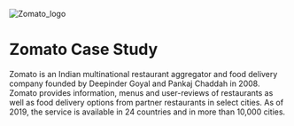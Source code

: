 ![Zomato_logo](https://user-images.githubusercontent.com/90493668/150086039-68441b4d-d091-4c0b-9468-f606d89281ff.png)

 # Zomato Case Study

Zomato is an Indian multinational restaurant aggregator and food delivery company founded by Deepinder Goyal and Pankaj Chaddah in 2008. 
Zomato provides information, menus and user-reviews of restaurants as well as food delivery options from partner restaurants in select cities. As of 2019, the service is available in 24 countries and in more than 10,000 cities.
